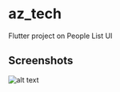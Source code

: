# az_tech

Flutter project on People List UI

## Screenshots

![alt text](https://i.imgur.com/o6TBMSq.png)
